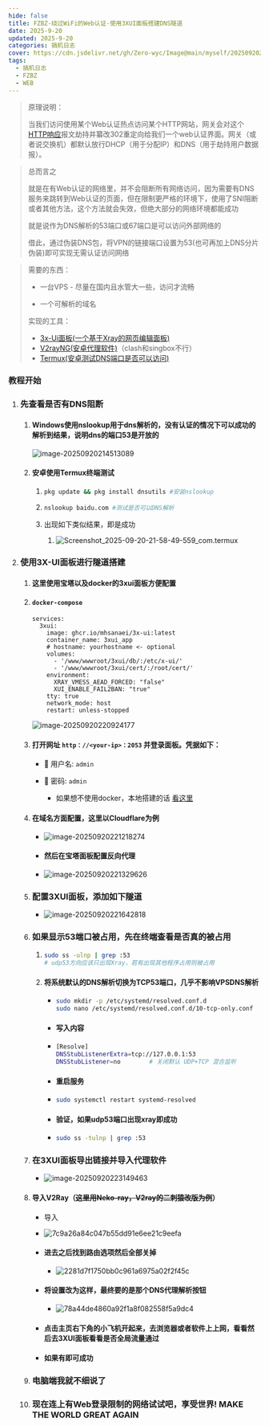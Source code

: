 ```yaml
---
hide: false
title: FZBZ-绕过WiFi的Web认证-使用3XUI面板搭建DNS隧道
date: 2025-9-20
updated: 2025-9-20
categories: 搞机日志
cover: https://cdn.jsdelivr.net/gh/Zero-wyc/Image@main/myself/20250920223900030.webp
tags:
  - 搞机日志
  - FZBZ
  - WEB
---
```


> 原理说明：
>
> 当我们访问使用某个Web认证热点访问某个HTTP网站，网关会对这个[HTTP响应](https://so.csdn.net/so/search?q=HTTP响应&spm=1001.2101.3001.7020)报文劫持并纂改302重定向给我们一个web认证界面。网关（或者说交换机）都默认放行DHCP（用于分配IP）和DNS（用于劫持用户数据报）。

> 总而言之
>
> 就是在有Web认证的网络里，并不会阻断所有网络访问，因为需要有DNS服务来跳转到Web认证的页面，但在限制更严格的环境下，使用了SNI阻断或者其他方法，这个方法就会失效，但绝大部分的网络环境都能成功
>
> 就是说作为DNS解析的53端口或67端口是可以访问外部网络的
>
> 借此，通过伪装DNS包，将VPN的链接端口设置为53(也可再加上DNS分片伪装)即可实现无需认证访问网络

> 需要的东西：
>
> - 一台VPS - 尽量在国内且水管大一些，访问才流畅
>
>
> - 一个可解析的域名
>
>
> 实现的工具：
>
> - [3x-Ui面板(一个基于Xray的网页编辑面板)](https://github.com/MHSanaei/3x-ui)
> - [V2rayNG(安卓代理软件)](https://github.com/2dust/v2rayNG)（clash和singbox不行）
> - [Termux(安卓测试DNS端口是否可以访问)](https://github.com/termux/termux-app)

### 教程开始

1. ### 先查看是否有DNS阻断

   1. #### Windows使用nslookup用于dns解析的，没有认证的情况下可以成功的解析到结果，说明dns的端口53是开放的

      ![image-20250920214513089](https://cdn.jsdelivr.net/gh/Zero-wyc/Image@main/myself/20250920214520249.webp)

   2. #### 安卓使用Termux终端测试

      1. ```bash
         pkg update && pkg install dnsutils #安装nslookup
         ```

      2. ```bash
         nslookup baidu.com #测试是否可以DNS解析
         ```

      3. 出现如下类似结果，即是成功

         1. ![Screenshot_2025-09-20-21-58-49-559_com.termux](https://cdn.jsdelivr.net/gh/Zero-wyc/Image@main/myself/20250920215905034.webp)

2. ### 使用3X-UI面板进行隧道搭建

   1. #### 这里使用宝塔以及docker的3xui面板方便配置

   2. #### `docker-compose`

      ```docker-compose
      services:
        3xui:
          image: ghcr.io/mhsanaei/3x-ui:latest
          container_name: 3xui_app
          # hostname: yourhostname <- optional
          volumes:
            - '/www/wwwroot/3xui/db/:/etc/x-ui/'
            - '/www/wwwroot/3xui/cert/:/root/cert/'
          environment:
            XRAY_VMESS_AEAD_FORCED: "false"
            XUI_ENABLE_FAIL2BAN: "true"
          tty: true
          network_mode: host
          restart: unless-stopped
      ```

      ![image-20250920220924177](https://cdn.jsdelivr.net/gh/Zero-wyc/Image@main/myself/20250920220944331.webp)

   3. #### 打开网址 `http：//<your-ip>：2053` 并登录面板。凭据如下：

      - 👤 用户名: `admin`

      - 🔑 密码: `admin`
        - 如果想不使用docker，本地搭建的话 [看这里](https://github.com/MHSanaei/3x-ui/wiki/Installation#install-in-one-line-recommended)

   4. #### 在域名方面配置，这里以Cloudflare为例

      - ![image-20250920221218274](https://cdn.jsdelivr.net/gh/Zero-wyc/Image@main/myself/20250920221218430.webp)

      - #### 然后在宝塔面板配置反向代理

      - ![image-20250920221329626](https://cdn.jsdelivr.net/gh/Zero-wyc/Image@main/myself/20250920221329884.webp)

   5. ### 配置3XUI面板，添加如下隧道

      - ![image-20250920221642818](https://cdn.jsdelivr.net/gh/Zero-wyc/Image@main/myself/20250920221643074.webp)

   6. ### 如果显示53端口被占用，先在终端查看是否真的被占用

      1. ```bash
         sudo ss -ulnp | grep :53
         # udp53方向应该只出现Xray，若有出现其他程序占用则被占用
         ```

      2. #### 将系统默认的DNS解析切换为TCP53端口，几乎不影响VPSDNS解析

         - ```bash
           sudo mkdir -p /etc/systemd/resolved.conf.d
           sudo nano /etc/systemd/resolved.conf.d/10-tcp-only.conf
           ```

         - #### 写入内容

         - ```bash
           [Resolve]
           DNSStubListenerExtra=tcp://127.0.0.1:53
           DNSStubListener=no        # 关闭默认 UDP+TCP 混合监听
           ```

         - #### 重启服务

         - ```bash
           sudo systemctl restart systemd-resolved
           ```

         - #### 验证，如果udp53端口出现xray即成功

         - ```bash
           sudo ss -tulnp | grep :53
           ```

   7. ### 在3XUI面板导出链接并导入代理软件

      - ![image-20250920223149463](https://cdn.jsdelivr.net/gh/Zero-wyc/Image@main/myself/20250920223149620.webp)

   8. #### 导入V2Ray（~~这里用Neko-ray，V2ray的二刺猿改版为例~~）

      - 导入

      - ![7c9a26a84c047b55dd91e6ee21c9eefa](https://cdn.jsdelivr.net/gh/Zero-wyc/Image@main/myself/20250920223258257.webp)

      - #### 进去之后找到路由选项然后全部关掉

        - ![2281d7f1750bb0c961a6975a02f2f45c](https://cdn.jsdelivr.net/gh/Zero-wyc/Image@main/myself/20250920223416161.webp)

      - #### 将设置改为这样，最终要的是那个DNS代理解析按钮

        - ![78a44de4860a92f1a8f082558f5a9dc4](https://cdn.jsdelivr.net/gh/Zero-wyc/Image@main/myself/20250920223453947.webp)

      - #### 点击主页右下角的小飞机开起来，去浏览器或者软件上上网，看看然后去3XUI面板看看是否全局流量通过

      - #### 如果有即可成功

   9. ### 电脑端我就不细说了

   10. ### 现在连上有Web登录限制的网络试试吧，享受世界! MAKE THE WORLD GREAT AGAIN

